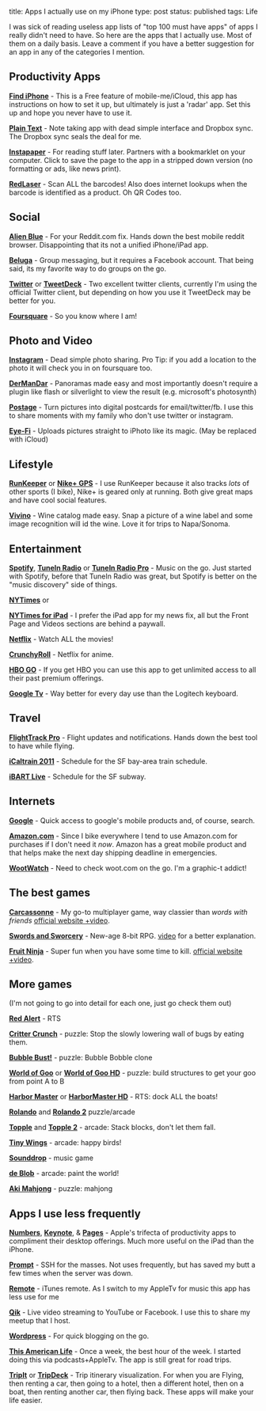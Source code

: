 title: Apps I actually use on my iPhone
type: post
status: published
tags: Life


I was sick of reading useless app lists of "top 100 must have apps" of apps I really didn't need to have. So here are the apps that I actually use. Most of them on a daily basis. Leave a comment if you have a better suggestion for an app in any of the categories I mention. 


## Productivity Apps

**[Find iPhone](http://itunes.apple.com/us/app/find-my-iphone/id376101648?mt=8&uo=4&partnerId=30&siteID=A78DAlWI4Vw)** - This is a Free feature of mobile-me/iCloud, this app has instructions on how to set it up, but ultimately is just a 'radar' app. Set this up and hope you never have to use it.

**[Plain Text](http://itunes.apple.com/us/app/plaintext-dropbox-text-editing/id391254385?mt=8&uo=4&partnerId=30&siteID=A78DAlWI4Vw)** - Note taking app with dead simple interface and Dropbox sync. The Dropbox sync seals the deal for me.

**[Instapaper](http://itunes.apple.com/us/app/instapaper/id288545208?mt=8&uo=4&partnerId=30&siteID=A78DAlWI4Vw)** - For reading stuff later. Partners with a bookmarklet on your computer. Click to save the page to the app in a stripped down version (no formatting or ads, like news print).

**[RedLaser](http://itunes.apple.com/us/app/redlaser-barcode-scanner-qr/id312720263?mt=8&uo=4&partnerId=30&siteID=A78DAlWI4Vw)** - Scan ALL the barcodes! Also does internet lookups when the barcode is identified as a product. Oh QR Codes too. 


## Social

**[Alien Blue](http://itunes.apple.com/us/app/alien-blue-reddit-client-unofficial/id370144106?mt=8&uo=4&partnerId=30&siteID=A78DAlWI4Vw)** - For your Reddit.com fix. Hands down the best mobile reddit browser. Disappointing that its not a unified iPhone/iPad app.

**[Beluga](http://itunes.apple.com/us/app/beluga/id396989400?mt=8&uo=4&partnerId=30&siteID=A78DAlWI4Vw)** - Group messaging, but it requires a Facebook account. That being said, its my favorite way to do  groups on the go.

**[Twitter](http://itunes.apple.com/us/app/twitter/id333903271?mt=8&uo=4&partnerId=30&siteID=A78DAlWI4Vw)** or **[TweetDeck](http://itunes.apple.com/us/app/tweetdeck/id429654148?mt=8&uo=4&partnerId=30&siteID=A78DAlWI4Vw)** - Two excellent twitter clients, currently I'm using the official Twitter client, but depending on how you use it TweetDeck may be better for you.

**[Foursquare](http://itunes.apple.com/us/app/foursquare/id306934924?mt=8&uo=4&partnerId=30&siteID=A78DAlWI4Vw)** - So you know where I am! 

## Photo and Video


**[Instagram](http://itunes.apple.com/us/app/instagram/id389801252?mt=8&uo=4&partnerId=30&siteID=A78DAlWI4Vw)** - Dead simple photo sharing. Pro Tip: if you add a location to the photo it will check you in on foursquare too.

**[DerManDar](http://itunes.apple.com/us/app/dermandar/id441183050?mt=8&uo=4&partnerId=30&siteID=A78DAlWI4Vw)** - Panoramas made easy and most importantly doesn't require a plugin like flash or silverlight to view the result (e.g. microsoft's photosynth)

**[Postage](http://itunes.apple.com/us/app/postage-postcards/id312231322?mt=8&uo=4&partnerId=30&siteID=A78DAlWI4Vw)** - Turn pictures into digital postcards for email/twitter/fb. I use this to share moments with my family who don't use twitter or instagram.

**[Eye-Fi](http://itunes.apple.com/us/app/eye-fi/id306011124?mt=8&uo=4&partnerId=30&siteID=A78DAlWI4Vw)** - Uploads pictures straight to iPhoto like its magic. (May be replaced with iCloud) 


## Lifestyle

**[RunKeeper](http://itunes.apple.com/us/app/runkeeper/id300235330?mt=8&uo=4&partnerId=30&siteID=A78DAlWI4Vw)** or **[Nike+ GPS](http://itunes.apple.com/us/app/nike-gps/id387771637?mt=8&uo=4&partnerId=30&siteID=A78DAlWI4Vw)** - I use RunKeeper because it also tracks _lots_ of other sports (I bike), Nike+ is geared only at running. Both give great maps and have cool social features.

**[Vivino](http://itunes.apple.com/us/app/vivino/id414461255?mt=8&uo=4&partnerId=30&siteID=A78DAlWI4Vw)** - Wine catalog made easy. Snap a picture of a wine label and some image recognition will id the wine. Love it for trips to Napa/Sonoma. 


## Entertainment

**[Spotify](http://itunes.apple.com/us/app/spotify/id324684580?mt=8&uo=4&partnerId=30&siteID=A78DAlWI4Vw)**, **[TuneIn Radio](http://itunes.apple.com/us/app/tunein-radio/id418987775?mt=8&uo=4&partnerId=30&siteID=A78DAlWI4Vw)** or **[TuneIn Radio Pro](http://itunes.apple.com/us/app/tunein-radio-pro/id319295332?mt=8&uo=4&partnerId=30&siteID=A78DAlWI4Vw)** - Music on the go. Just started with Spotify, before that TuneIn Radio was great, but Spotify is better on the "music discovery" side of things.

**[NYTimes](http://itunes.apple.com/us/app/nytimes/id284862083?mt=8&uo=4&partnerId=30&siteID=A78DAlWI4Vw)** or 

**[NYTimes for iPad](http://itunes.apple.com/us/app/nytimes-for-ipad/id357066198?mt=8&uo=4&partnerId=30&siteID=A78DAlWI4Vw)** - I prefer the iPad app for my news fix, all but the Front Page and Videos sections are behind a paywall.

**[Netflix](http://itunes.apple.com/us/app/netflix/id363590051?mt=8&uo=4&partnerId=30&siteID=A78DAlWI4Vw)** - Watch ALL the movies!

**[CrunchyRoll](http://itunes.apple.com/us/app/crunchyroll-watch-anime-drama/id329913454?mt=8&uo=4&partnerId=30&siteID=A78DAlWI4Vw)** - Netflix for anime.

**[HBO GO](http://itunes.apple.com/us/app/hbo-go/id429775439?mt=8&uo=4&partnerId=30&siteID=A78DAlWI4Vw)** - If you get HBO you can use this app to get unlimited access to all their past premium offerings.

**[Google Tv](http://itunes.apple.com/us/app/google-tv-remote/id422137859?mt=8&uo=4&partnerId=30&siteID=A78DAlWI4Vw)** - Way better for every day use than the Logitech keyboard. 


## Travel

**[FlightTrack Pro](http://itunes.apple.com/us/app/id302325893?mt=8&uo=4&partnerId=30&siteID=A78DAlWI4Vw)** - Flight updates and notifications. Hands down the best tool to have while flying.

**[iCaltrain 2011](http://itunes.apple.com/us/app/icaltrain-caltrain-2011/id292281611?mt=8&uo=4&partnerId=30&siteID=A78DAlWI4Vw)** - Schedule for the SF bay-area train schedule.

**[iBART Live](http://itunes.apple.com/us/app/ibart-free/id288656960?mt=8&uo=4&partnerId=30&siteID=A78DAlWI4Vw)** - Schedule for the SF subway. 


## Internets

**[Google](http://itunes.apple.com/us/app/google-search/id284815942?mt=8&uo=4&partnerId=30&siteID=A78DAlWI4Vw)** - Quick access to google's mobile products and, of course, search.

**[Amazon.com](http://itunes.apple.com/us/app/amazon-mobile/id297606951?mt=8&uo=4&partnerId=30&siteID=A78DAlWI4Vw)** - Since I bike everywhere I tend to use Amazon.com for purchases if I don't need it _now_. Amazon has a great mobile product and that helps make the next day shipping deadline in emergencies.

**[WootWatch](http://itunes.apple.com/us/app/wootwatch/id288946910?mt=8&uo=4&partnerId=30&siteID=A78DAlWI4Vw)** - Need to check woot.com on the go. I'm a graphic-t addict! 


## The best games

**[Carcassonne](http://itunes.apple.com/us/app/carcassonne/id375295479?mt=8&uo=4&partnerId=30&siteID=A78DAlWI4Vw)** - My go-to multiplayer game, way classier than _words with friends_ [official website +video](http://carcassonneapp.com/).

**[Swords and Sworcery](http://itunes.apple.com/us/app/superbrothers-sword-sworcery/id424912055?mt=8&uo=4&partnerId=30&siteID=A78DAlWI4Vw)** - New-age 8-bit RPG. [video](http://vimeo.com/10066962) for a better explanation.

**[Fruit Ninja](http://itunes.apple.com/us/app/fruit-ninja/id362949845?mt=8&uo=4&partnerId=30&siteID=A78DAlWI4Vw)** - Super fun when you have some time to kill. [official website +video](http://www.fruitninja.com/). 


## More games

(I'm not going to go into detail for each one, just go check them out)

**[Red Alert](http://itunes.apple.com/us/app/command-conquer-red-alert/id333225329?mt=8&uo=4&partnerId=30&siteID=A78DAlWI4Vw)** - RTS

**[Critter Crunch](http://itunes.apple.com/us/app/critter-crunch/id296708255?mt=8&uo=4&partnerId=30&siteID=A78DAlWI4Vw)** - puzzle: Stop the slowly lowering wall of bugs by eating them.

**[Bubble Bust!](http://itunes.apple.com/us/app/bubble-bust!/id407998895?mt=8&uo=4&partnerId=30&siteID=A78DAlWI4Vw)** - puzzle: Bubble Bobble clone

**[World of Goo](http://itunes.apple.com/us/app/world-of-goo/id415997203?mt=8&uo=4&partnerId=30&siteID=A78DAlWI4Vw)** or **[World of Goo HD](http://itunes.apple.com/us/app/world-of-goo-hd/id401301276?mt=8&uo=4&partnerId=30&siteID=A78DAlWI4Vw)** - puzzle: build structures to get your goo from point A to B

**[Harbor Master](http://itunes.apple.com/us/app/harbor-master/id313014213?mt=8&uo=4&partnerId=30&siteID=A78DAlWI4Vw)** or **[HarborMaster HD](http://itunes.apple.com/us/app/harbor-master-hd/id363658120?mt=8&uo=4&partnerId=30&siteID=A78DAlWI4Vw)** - RTS: dock ALL the boats!

**[Rolando](http://itunes.apple.com/us/app/rolando/id299461156?mt=8&uo=4&partnerId=30&siteID=A78DAlWI4Vw)** and **[Rolando 2](http://itunes.apple.com/us/app/rolando-2-quest-for-golden/id321084051?mt=8&uo=4&partnerId=30&siteID=A78DAlWI4Vw)** puzzle/arcade

**[Topple](http://itunes.apple.com/us/app/topple/id293620666?mt=8&uo=4&partnerId=30&siteID=A78DAlWI4Vw)** and **[Topple 2](http://itunes.apple.com/us/app/topple-2/id307196801?mt=8&uo=4&partnerId=30&siteID=A78DAlWI4Vw)** - arcade: Stack blocks, don't let them fall.

**[Tiny Wings](http://itunes.apple.com/us/app/tiny-wings/id417817520?mt=8&uo=4&partnerId=30&siteID=A78DAlWI4Vw)** - arcade: happy birds!

**[Sounddrop](http://itunes.apple.com/us/app/soundrop/id364871590?mt=8&uo=4&partnerId=30&siteID=A78DAlWI4Vw)** - music game

**[de Blob](http://itunes.apple.com/us/app/de-blob/id285126469?mt=8&uo=4&partnerId=30&siteID=A78DAlWI4Vw)** - arcade: paint the world!

**[Aki Mahjong](http://itunes.apple.com/us/app/aki-mahjong/id284539927?mt=8&uo=4&partnerId=30&siteID=A78DAlWI4Vw)** - puzzle: mahjong 


## Apps I use less frequently

**[Numbers](http://itunes.apple.com/us/app/numbers/id361304891?mt=8&uo=4&partnerId=30&siteID=A78DAlWI4Vw)**, **[Keynote](http://itunes.apple.com/us/app/keynote/id361285480?mt=8&uo=4&partnerId=30&siteID=A78DAlWI4Vw)**, & **[Pages](http://itunes.apple.com/us/app/pages/id361309726?mt=8&uo=4&partnerId=30&siteID=A78DAlWI4Vw)** - Apple's trifecta of productivity apps to compliment their desktop offerings. Much more useful on the iPad than the iPhone.

**[Prompt](http://itunes.apple.com/us/app/prompt/id421507115?mt=8&uo=4&partnerId=30&siteID=A78DAlWI4Vw)** - SSH for the masses. Not uses frequently, but has saved my butt a few times when the server was down.

**[Remote](http://itunes.apple.com/us/app/remote/id284417350?mt=8&uo=4&partnerId=30&siteID=A78DAlWI4Vw)** - iTunes remote. As I switch to my AppleTv for music this app has less use for me

**[Qik](http://itunes.apple.com/us/app/qik-video/id439715497?mt=8&uo=4&partnerId=30&siteID=A78DAlWI4Vw)** - Live video streaming to YouTube or Facebook. I use this to share my meetup that I host.

**[Wordpress](http://itunes.apple.com/us/app/wordpress/id335703880?mt=8&uo=4&partnerId=30&siteID=A78DAlWI4Vw)** - For quick blogging on the go.

**[This American Life](http://itunes.apple.com/us/app/this-american-life/id348530331?mt=8&uo=4&partnerId=30&siteID=A78DAlWI4Vw)** - Once a week, the best hour of the week. I started doing this via podcasts+AppleTv. The app is still great for road trips.

**[TripIt](http://itunes.apple.com/us/app/tripit-travel-organizer/id311035142?mt=8&uo=4&partnerId=30&siteID=A78DAlWI4Vw)** or **[TripDeck](http://itunes.apple.com/us/app/id338048730?mt=8&uo=4&partnerId=30&siteID=A78DAlWI4Vw)** - Trip itinerary visualization. For when you are Flying, then renting a car, then going to a hotel, then a different hotel, then on a boat, then renting another car, then flying back. These apps will make your life easier. 
